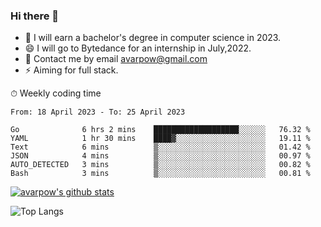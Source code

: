 ### Hi there 👋
<!--I have been a GitHub member for [![Years Badge](https://badges.pufler.dev/years/avarpow)](https://badges.pufler.dev)-->
- 🌱 I will earn a bachelor's degree in computer science in 2023.
- 😄 I will go to Bytedance for an internship in July,2022.
- 💬 Contact me by email avarpow@gmail.com
- ⚡ Aiming for full stack.

<!--💻 Coding Activity Logging

[![Commits Badge](https://badges.pufler.dev/commits/weekly/avarpow)](https://badges.pufler.dev)-->

⏱ Weekly coding time
<!--START_SECTION:waka-->

```text
From: 18 April 2023 - To: 25 April 2023

Go              6 hrs 2 mins    ███████████████████░░░░░░   76.32 %
YAML            1 hr 30 mins    ████▓░░░░░░░░░░░░░░░░░░░░   19.11 %
Text            6 mins          ▒░░░░░░░░░░░░░░░░░░░░░░░░   01.42 %
JSON            4 mins          ▒░░░░░░░░░░░░░░░░░░░░░░░░   00.97 %
AUTO_DETECTED   3 mins          ▒░░░░░░░░░░░░░░░░░░░░░░░░   00.82 %
Bash            3 mins          ▒░░░░░░░░░░░░░░░░░░░░░░░░   00.81 %
```

<!--END_SECTION:waka-->

[![avarpow's github stats](https://github-readme-stats.vercel.app/api?username=avarpow&count_private=true&show_icons=true&hide=issues&hide_border=true)](https://github.com/anuraghazra/github-readme-stats)

![Top Langs](https://github-readme-stats.vercel.app/api/top-langs/?username=avarpow&layout=compact&hide_border=true) 
<!--[![avarpow's wakatime stats](https://github-readme-stats.vercel.app/api/wakatime?username=avarpow)](https://github.com/anuraghazra/github-readme-stats)-->
